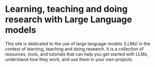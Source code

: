 # Learning, teaching and doing research with Large Language models

This site is dedicated to the use of large language models (LLMs) in the context of learning, teaching and doing research. 
It is a collection of resources, tools, and tutorials that can help you get started with LLMs, understand how they work, and use them in your own projects.


